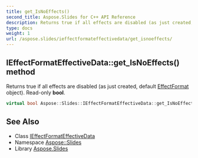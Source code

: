 ```yaml
---
title: get_IsNoEffects()
second_title: Aspose.Slides for C++ API Reference
description: Returns true if all effects are disabled (as just created, default EffectFormat object). Read-only bool.
type: docs
weight: 1
url: /aspose.slides/ieffectformateffectivedata/get_isnoeffects/
---
```

## IEffectFormatEffectiveData::get_IsNoEffects() method


Returns true if all effects are disabled (as just created, default [EffectFormat](../../effectformat/) object). Read-only **bool**.

```cpp
virtual bool Aspose::Slides::IEffectFormatEffectiveData::get_IsNoEffects()=0
```

## See Also

* Class [IEffectFormatEffectiveData](../)
* Namespace [Aspose::Slides](../../)
* Library [Aspose.Slides](../../../)